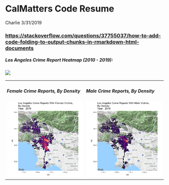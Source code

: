 CalMatters Code Resume
================
Charlie
3/31/2019

### <https://stackoverflow.com/questions/37755037/how-to-add-code-folding-to-output-chunks-in-rmarkdown-html-documents>

<script>
$(window).load(function() {
    $('.preload').attr('src', function(i,a){
        $(this).attr('src','').removeClass('preload').attr('src',a);
    });
});
</script>
<h5>
Los Angeles Crime Report Heatmap (2010 - 2019):
</h5>
<img src="https://github.com/CharlieCarter/Gif/blob/master/animated_crime_la.gif"></img>

<table>
<tr>
        <td style="padding:5px">
            <h5>Female Crime Reports, By Density</h5>
            <img class="preload" src="https://github.com/CharlieCarter/Gif/blob/master/fem_crime.gif">
        </td>
        <td style="padding:5px">
          <h5>Male Crime Reports, By Density</h5>
            <img class="preload" src="https://github.com/CharlieCarter/Gif/blob/master/male_crime.gif">
         </td>
    </tr>

</table>
